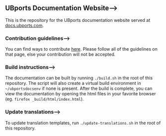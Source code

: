 ## UBports Documentation Website-->

This is the repository for the UBports documentation website served at [docs.ubports.com](https://docs.ubports.com).

### Contribution guidelines-->

You can find ways to contribute [here](https://docs.ubports.com/en/latest/contribute/documentation.html). Please follow all of the guidelines on that page, else your contribution will not be accepted.

### Build instructions-->

The documentation can be built by running `./build.sh` in the root of this repository. The script will also create a virtual build environment in `~/ubportsdocsenv` if none is present. After the build is complete, you can view the documentation by opening the html files in your favorite browser (eg. `firefox _build/html/index.html`).

### Update translations-->

To update translation templates, run `./update-translations.sh` in the root of this repository.
